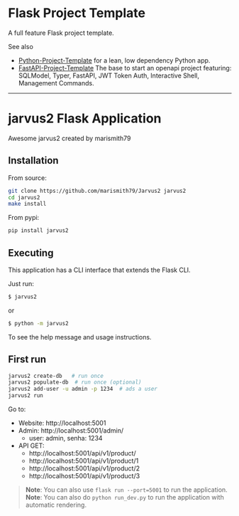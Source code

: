 # Flask Project Template

A full feature Flask project template.

See also 
- [Python-Project-Template](https://github.com/rochacbruno/python-project-template/) for a lean, low dependency Python app.
- [FastAPI-Project-Template](https://github.com/rochacbruno/fastapi-project-template/) The base to start an openapi project featuring: SQLModel, Typer, FastAPI, JWT Token Auth, Interactive Shell, Management Commands.

<!--  DELETE THE LINES ABOVE THIS AND WRITE YOUR PROJECT README BELOW -->

---
# jarvus2 Flask Application

Awesome jarvus2 created by marismith79

## Installation

From source:

```bash
git clone https://github.com/marismith79/Jarvus2 jarvus2
cd jarvus2
make install
```

From pypi:

```bash
pip install jarvus2
```

## Executing

This application has a CLI interface that extends the Flask CLI.

Just run:

```bash
$ jarvus2
```

or

```bash
$ python -m jarvus2
```

To see the help message and usage instructions.

## First run

```bash
jarvus2 create-db   # run once
jarvus2 populate-db  # run once (optional)
jarvus2 add-user -u admin -p 1234  # ads a user
jarvus2 run
```

Go to:

- Website: http://localhost:5001
- Admin: http://localhost:5001/admin/
  - user: admin, senha: 1234
- API GET:
  - http://localhost:5001/api/v1/product/
  - http://localhost:5001/api/v1/product/1
  - http://localhost:5001/api/v1/product/2
  - http://localhost:5001/api/v1/product/3


> **Note**: You can also use `flask run --port=5001` to run the application. 
> **Note**: You can also do `python run_dev.py` to run the application with automatic rendering.